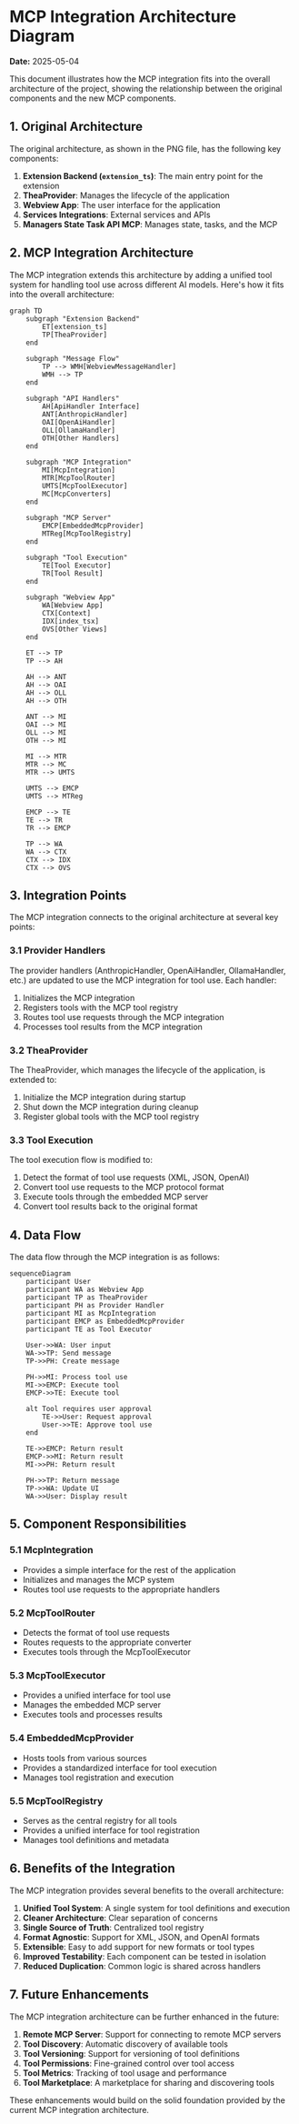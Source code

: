 # MCP Integration Architecture Diagram

**Date:** 2025-05-04

This document illustrates how the MCP integration fits into the overall architecture of the project, showing the relationship between the original components and the new MCP components.

## 1. Original Architecture

The original architecture, as shown in the PNG file, has the following key components:

1. **Extension Backend (`extension_ts`)**: The main entry point for the extension
2. **TheaProvider**: Manages the lifecycle of the application
3. **Webview App**: The user interface for the application
4. **Services Integrations**: External services and APIs
5. **Managers State Task API MCP**: Manages state, tasks, and the MCP

## 2. MCP Integration Architecture

The MCP integration extends this architecture by adding a unified tool system for handling tool use across different AI models. Here's how it fits into the overall architecture:

```mermaid
graph TD
    subgraph "Extension Backend"
        ET[extension_ts]
        TP[TheaProvider]
    end
    
    subgraph "Message Flow"
        TP --> WMH[WebviewMessageHandler]
        WMH --> TP
    end
    
    subgraph "API Handlers"
        AH[ApiHandler Interface]
        ANT[AnthropicHandler]
        OAI[OpenAiHandler]
        OLL[OllamaHandler]
        OTH[Other Handlers]
    end
    
    subgraph "MCP Integration"
        MI[McpIntegration]
        MTR[McpToolRouter]
        UMTS[McpToolExecutor]
        MC[McpConverters]
    end
    
    subgraph "MCP Server"
        EMCP[EmbeddedMcpProvider]
        MTReg[McpToolRegistry]
    end
    
    subgraph "Tool Execution"
        TE[Tool Executor]
        TR[Tool Result]
    end
    
    subgraph "Webview App"
        WA[Webview App]
        CTX[Context]
        IDX[index_tsx]
        OVS[Other Views]
    end
    
    ET --> TP
    TP --> AH
    
    AH --> ANT
    AH --> OAI
    AH --> OLL
    AH --> OTH
    
    ANT --> MI
    OAI --> MI
    OLL --> MI
    OTH --> MI
    
    MI --> MTR
    MTR --> MC
    MTR --> UMTS
    
    UMTS --> EMCP
    UMTS --> MTReg
    
    EMCP --> TE
    TE --> TR
    TR --> EMCP
    
    TP --> WA
    WA --> CTX
    CTX --> IDX
    CTX --> OVS
```

## 3. Integration Points

The MCP integration connects to the original architecture at several key points:

### 3.1 Provider Handlers

The provider handlers (AnthropicHandler, OpenAiHandler, OllamaHandler, etc.) are updated to use the MCP integration for tool use. Each handler:

1. Initializes the MCP integration
2. Registers tools with the MCP tool registry
3. Routes tool use requests through the MCP integration
4. Processes tool results from the MCP integration

### 3.2 TheaProvider

The TheaProvider, which manages the lifecycle of the application, is extended to:

1. Initialize the MCP integration during startup
2. Shut down the MCP integration during cleanup
3. Register global tools with the MCP tool registry

### 3.3 Tool Execution

The tool execution flow is modified to:

1. Detect the format of tool use requests (XML, JSON, OpenAI)
2. Convert tool use requests to the MCP protocol format
3. Execute tools through the embedded MCP server
4. Convert tool results back to the original format

## 4. Data Flow

The data flow through the MCP integration is as follows:

```mermaid
sequenceDiagram
    participant User
    participant WA as Webview App
    participant TP as TheaProvider
    participant PH as Provider Handler
    participant MI as McpIntegration
    participant EMCP as EmbeddedMcpProvider
    participant TE as Tool Executor
    
    User->>WA: User input
    WA->>TP: Send message
    TP->>PH: Create message
    
    PH->>MI: Process tool use
    MI->>EMCP: Execute tool
    EMCP->>TE: Execute tool
    
    alt Tool requires user approval
        TE->>User: Request approval
        User->>TE: Approve tool use
    end
    
    TE->>EMCP: Return result
    EMCP->>MI: Return result
    MI->>PH: Return result
    
    PH->>TP: Return message
    TP->>WA: Update UI
    WA->>User: Display result
```

## 5. Component Responsibilities

### 5.1 McpIntegration

- Provides a simple interface for the rest of the application
- Initializes and manages the MCP system
- Routes tool use requests to the appropriate handlers

### 5.2 McpToolRouter

- Detects the format of tool use requests
- Routes requests to the appropriate converter
- Executes tools through the McpToolExecutor

### 5.3 McpToolExecutor

- Provides a unified interface for tool use
- Manages the embedded MCP server
- Executes tools and processes results

### 5.4 EmbeddedMcpProvider

- Hosts tools from various sources
- Provides a standardized interface for tool execution
- Manages tool registration and execution

### 5.5 McpToolRegistry

- Serves as the central registry for all tools
- Provides a unified interface for tool registration
- Manages tool definitions and metadata

## 6. Benefits of the Integration

The MCP integration provides several benefits to the overall architecture:

1. **Unified Tool System**: A single system for tool definitions and execution
2. **Cleaner Architecture**: Clear separation of concerns
3. **Single Source of Truth**: Centralized tool registry
4. **Format Agnostic**: Support for XML, JSON, and OpenAI formats
5. **Extensible**: Easy to add support for new formats or tool types
6. **Improved Testability**: Each component can be tested in isolation
7. **Reduced Duplication**: Common logic is shared across handlers

## 7. Future Enhancements

The MCP integration architecture can be further enhanced in the future:

1. **Remote MCP Server**: Support for connecting to remote MCP servers
2. **Tool Discovery**: Automatic discovery of available tools
3. **Tool Versioning**: Support for versioning of tool definitions
4. **Tool Permissions**: Fine-grained control over tool access
5. **Tool Metrics**: Tracking of tool usage and performance
6. **Tool Marketplace**: A marketplace for sharing and discovering tools

These enhancements would build on the solid foundation provided by the current MCP integration architecture.